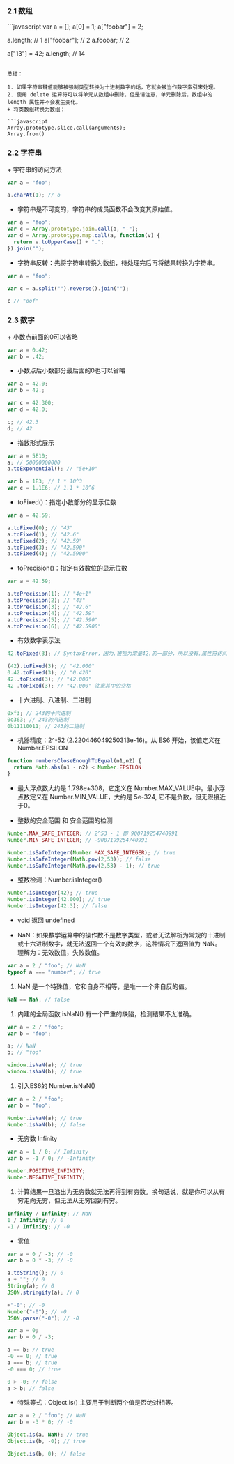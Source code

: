 <h3 id="fqFBO">2.1 数组</h3>
```javascript
var a = [];
a[0] = 1;
a["foobar"] = 2;

a.length; // 1
a["foobar"]; // 2
a.foobar; // 2

a["13"] = 42;
a.length; // 14
```

总结：

1. 如果字符串键值能够被强制类型转换为十进制数字的话，它就会被当作数字索引来处理。
2. 使用 delete 运算符可以将单元从数组中删除，但是请注意，单元删除后，数组中的 length 属性并不会发生变化。
+ 将类数组转换为数组：

```javascript
Array.prototype.slice.call(arguments);
Array.from()
```



<h3 id="JwaDU">2.2 字符串</h3>
+ 字符串的访问方法

```javascript
var a = "foo";

a.charAt(1); // o
```



+ 字符串是不可变的，字符串的成员函数不会改变其原始值。

```javascript
var a = "foo";
var c = Array.prototype.join.call(a, "-"); 
var d = Array.prototype.map.call(a, function(v) {
  return v.toUpperCase() + ".";
}).join(""); 
```



+ 字符串反转：先将字符串转换为数组，待处理完后再将结果转换为字符串。

```javascript
var a = "foo";

var c = a.split("").reverse().join(""); 

c // "oof"
```



<h3 id="ZGj3O">2.3 数字</h3>
+ 小数点前面的0可以省略

```javascript
var a = 0.42;
var b = .42;
```

+ 小数点后小数部分最后面的0也可以省略

```javascript
var a = 42.0;
var b = 42.;

var c = 42.300;
var d = 42.0;

c; // 42.3
d; // 42
```



+ 指数形式展示

```javascript
var a = 5E10;
a; // 50000000000
a.toExponential(); // "5e+10"

var b = 1E3; // 1 * 10^3
var c = 1.1E6; // 1.1 * 10^6
```



+ toFixed()：指定小数部分的显示位数

```javascript
var a = 42.59;

a.toFixed(0); // "43"
a.toFixed(1); // "42.6"
a.toFixed(2); // "42.59"
a.toFixed(3); // "42.590"
a.toFixed(4); // "42.5900"
```



+ toPrecision()：指定有效数位的显示位数

```javascript
var a = 42.59;

a.toPrecision(1); // "4e+1"
a.toPrecision(2); // "43"
a.toPrecision(3); // "42.6"
a.toPrecision(4); // "42.59"
a.toPrecision(5); // "42.590"
a.toPrecision(6); // "42.5900"
```



+ 有效数字表示法

```javascript
42.toFixed(3); // SyntaxError，因为.被视为常量42.的一部分，所以没有.属性符访问运算符来调用

(42).toFixed(3); // "42.000"
0.42.toFixed(3); // "0.420"
42..toFixed(3); // "42.000"
42 .toFixed(3); // "42.000" 注意其中的空格
```



+ 十六进制、八进制、二进制

```javascript
0xf3; // 243的十六进制
0o363; // 243的八进制
0b11110011; // 243的二进制
```



+ 机器精度：2^-52 (2.220446049250313e-16)。从 ES6 开始，该值定义在 Number.EPSILON

```javascript
function numbersCloseEnoughToEqual(n1,n2) {
  return Math.abs(n1 - n2) < Number.EPSILON
}
```



+ 最大浮点数大约是 1.798e+308，它定义在 Number.MAX_VALUE中。最小浮点数定义在 Number.MIN_VALUE，大约是 5e-324, 它不是负数，但无限接近于0。



+ 整数的安全范围 和 安全范围的检测

```javascript
Number.MAX_SAFE_INTEGER; // 2^53 - 1 即 900719254740991
Number.MIN_SAFE_INTEGER; // -9007199254740991

Number.isSafeInteger(Number.MAX_SAFE_INTEGER); // true
Number.isSafeInteger(Math.pow(2,53)); // false
Number.isSafeInteger(Math.pow(2,53) - 1); // true
```



+ 整数检测：Number.isInteger()

```javascript
Number.isInteger(42); // true
Number.isInteger(42.000); // true
Number.isInteger(42.3); // false
```



+ void 返回 undefined



+ NaN：如果数学运算中的操作数不是数字类型，或者无法解析为常规的十进制或十六进制数字，就无法返回一个有效的数字，这种情况下返回值为 NaN。理解为：无效数值，失败数值。

```javascript
var a = 2 / "foo"; // NaN
typeof a === "number"; // true
```

1. NaN 是一个特殊值，它和自身不相等，是唯一一个非自反的值。

```javascript
NaN == NaN; // false
```

1. 内建的全局函数 isNaN() 有一个严重的缺陷，检测结果不太准确。

```javascript
var a = 2 / "foo";
var b = "foo";

a; // NaN
b; // "foo"

window.isNaN(a); // true
window.isNaN(b); // true
```



1. 引入ES6的 Number.isNaN()

```javascript
var a = 2 / "foo";
var b = "foo";

Number.isNaN(a); // true
Number.isNaN(b); // false
```



+ 无穷数 Infinity

```javascript
var a = 1 / 0; // Infinity
var b = -1 / 0; // -Infinity

Number.POSITIVE_INFINITY; 
Number.NEGATIVE_INFINITY;
```

1. 计算结果一旦溢出为无穷数就无法再得到有穷数。换句话说，就是你可以从有穷走向无穷，但无法从无穷回到有穷。

```javascript
Infinity / Infinity; // NaN
1 / Infinity; // 0
-1 / Infinity; // -0
```



+ 零值

```javascript
var a = 0 / -3; // -0
var b = 0 * -3; // -0

a.toString(); // 0
a + ""; // 0
String(a); // 0
JSON.stringify(a); // 0

+"-0"; // -0
Number("-0"); // -0
JSON.parse("-0"); // -0
```



```javascript
var a = 0;
var b = 0 / -3;

a == b; // true
-0 == 0; // true
a === b; // true
-0 === 0; // true

0 > -0; // false
a > b; // false
```



+ 特殊等式：Object.is() 主要用于判断两个值是否绝对相等。

```javascript
var a = 2 / "foo"; // NaN
var b = -3 * 0; // -0

Object.is(a, NaN); // true
Object.is(b, -0); // true

Object.is(b, 0); // false
```


